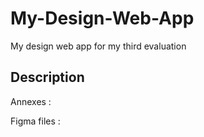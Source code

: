 # My-Design-Web-App
My design web app for my third evaluation

## Description
Annexes : 

Figma files : 

